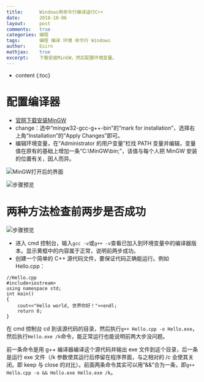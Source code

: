 ```yaml
---
title:		Windows用命令行编译运行C++
date:		2018-10-06
layout:		post
comments:	true
categories: 编程
tags:		编程 编译 环境 命令行 Windows
author:		Esirn
mathjax:	true
excerpt: 	下载安装MinGW，然后配置环境变量。
---
```

* content
{:toc}

# 配置编译器
- [官网下载安装MinGW](https://osdn.net/projects/mingw/downloads/68260/mingw-get-setup.exe/)
- change：选中“mingw32-gcc-g++-bin”的“mark for installation”，选择右上角“Installation”的“Apply Changes”即可。
- 编辑环境变量，在“Administrator 的用户变量”栏找 PATH 变量并编辑，变量值在原有的基础上增加一条“C:\MinGW\bin;”，该值与每个人把 MinGW 安装的位置有关，因人而异。

![MinGW打开后的界面](https://upload-images.jianshu.io/upload_images/11779480-58ec8063d3f10bae.png?imageMogr2/auto-orient/strip%7CimageView2/2/w/1240)  

![步骤预览](https://upload-images.jianshu.io/upload_images/11779480-3545e3b55e6c0890.png?imageMogr2/auto-orient/strip%7CimageView2/2/w/1240)  

# 两种方法检查前两步是否成功
![步骤预览](https://upload-images.jianshu.io/upload_images/11779480-5f0bd117d7662e9e.png?imageMogr2/auto-orient/strip%7CimageView2/2/w/1240)

- 进入 cmd 控制台，输入`gcc -v`或`g++ -v`查看已加入到环境变量中的编译器版本。显示黄框中的内容属于正常，说明前两步成功。
- 创建一个简单的 C++ 源代码文件，要保证代码正确能运行。例如 Hello.cpp：

~~~
//Hello.cpp
#include<iostream>
using namespace std;
int main()
{
    cout<<"Hello world, 世界你好！"<<endl;
    return 0;  
}
~~~

在 cmd 控制台 cd 到该源代码的目录，然后执行`g++ Hello.cpp -o Hello.exe`，然后执行`Hello.exe /k`命令，能正常运行也能说明前两大步没问题。

前一条命令是用 g++ 编译器编译这个源代码并输出 exe 文件到这个目录，后一条是运行 exe 文件（/k 参数使其运行后停留在程序界面，与之相对的 /c 会使其关闭。即 keep 与 close 的对比）。前面两条命令其实可以用“&&”合为一条，即`g++ Hello.cpp -o && Hello.exe Hello.exe /k`。
